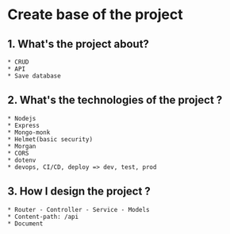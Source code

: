 # Create base of the project
## 1. What's the project about?
    * CRUD
    * API
    * Save database
## 2. What's the technologies of the project ?
    * Nodejs
    * Express
    * Mongo-monk
    * Helmet(basic security)
    * Morgan
    * CORS
    * dotenv
    * devops, CI/CD, deploy => dev, test, prod
## 3. How I design the project ?
    * Router - Controller - Service - Models
    * Content-path: /api
    * Document